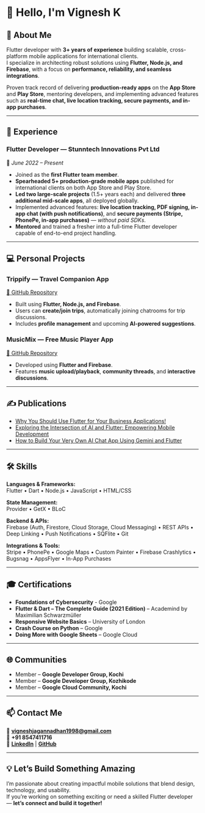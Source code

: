 # 👋 Hello, I'm Vignesh K

## 🚀 About Me
Flutter developer with **3+ years of experience** building scalable, cross-platform mobile applications for international clients.  
I specialize in architecting robust solutions using **Flutter, Node.js, and Firebase**, with a focus on **performance, reliability, and seamless integrations**.  

Proven track record of delivering **production-ready apps** on the **App Store** and **Play Store**, mentoring developers, and implementing advanced features such as **real-time chat, live location tracking, secure payments, and in-app purchases**.

---

## 💼 Experience

### **Flutter Developer — Stunntech Innovations Pvt Ltd**  
📅 *June 2022 – Present*  

- Joined as the **first Flutter team member**.  
- **Spearheaded 5+ production-grade mobile apps** published for international clients on both App Store and Play Store.  
- **Led two large-scale projects** (1.5+ years each) and delivered **three additional mid-scale apps**, all deployed globally.  
- Implemented advanced features: **live location tracking, PDF signing, in-app chat (with push notifications)**, and **secure payments (Stripe, PhonePe, in-app purchases)** — *without paid SDKs*.  
- **Mentored** and trained a fresher into a full-time Flutter developer capable of end-to-end project handling.  

---

## 💻 Personal Projects

### **Trippify — Travel Companion App**  
[🔗 GitHub Repository](https://github.com/VigneshJagannadhan/Trippify)  
- Built using **Flutter, Node.js, and Firebase**.  
- Users can **create/join trips**, automatically joining chatrooms for trip discussions.  
- Includes **profile management** and upcoming **AI-powered suggestions**.  

### **MusicMix — Free Music Player App**  
[🔗 GitHub Repository](https://github.com/VigneshJagannadhan/MusicMix)  
- Developed using **Flutter and Firebase**.  
- Features **music upload/playback**, **community threads**, and **interactive discussions**.  

---

## ✍️ Publications

- [Why You Should Use Flutter for Your Business Applications!](https://medium.com/@vigneshjagannadhan1998/why-you-should-use-flutter-for-your-business-applications-305976920bca)  
- [Exploring the Intersection of AI and Flutter: Empowering Mobile Development](https://medium.com/@vigneshjagannadhan1998/exploring-the-intersection-of-ai-and-flutter-empowering-mobile-development-with-intelligent-0fb0f25d57e7)  
- [How to Build Your Very Own AI Chat App Using Gemini and Flutter](https://medium.com/@vigneshjagannadhan1998/how-to-build-your-very-own-ai-chat-application-using-gemini-and-flutter-8c744d7fe2dd)  

---

## 🛠️ Skills

**Languages & Frameworks:**  
Flutter • Dart • Node.js • JavaScript • HTML/CSS  

**State Management:**  
Provider • GetX • BLoC  

**Backend & APIs:**  
Firebase (Auth, Firestore, Cloud Storage, Cloud Messaging) • REST APIs • Deep Linking • Push Notifications • SQFlite • Git  

**Integrations & Tools:**  
Stripe • PhonePe • Google Maps • Custom Painter • Firebase Crashlytics • Bugsnag • AppsFlyer • In-App Purchases  

---

## 🎓 Certifications
- **Foundations of Cybersecurity** - Google
- **Flutter & Dart – The Complete Guide (2021 Edition)** – Academind by Maximilian Schwarzmüller  
- **Responsive Website Basics** – University of London  
- **Crash Course on Python** – Google  
- **Doing More with Google Sheets** – Google Cloud  

---

## 🌐 Communities

- Member – **Google Developer Group, Kochi**  
- Member – **Google Developer Group, Kozhikode**  
- Member – **Google Cloud Community, Kochi**  

---

## 📫 Contact Me

📧 **vigneshjagannadhan1998@gmail.com**  
📱 **+91 8547411716**  
🔗 [**LinkedIn**](https://www.linkedin.com/in/vignesh-jagannadhan/) | [**GitHub**](https://github.com/VigneshJagannadhan)

---

## 💡 Let’s Build Something Amazing
I’m passionate about creating impactful mobile solutions that blend design, technology, and usability.  
If you’re working on something exciting or need a skilled Flutter developer — **let’s connect and build it together!**
